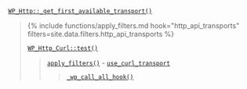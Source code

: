 <p><code><a href="https://developer.wordpress.org/reference/classes/wp_http/_get_first_available_transport/">WP_Http::_get_first_available_transport()</a></code></p>

<blockquote>

{% include functions/apply_filters.md hook="http_api_transports" filters=site.data.filters.http_api_transports %}

 [`WP_Http_Curl::test()`](https://developer.wordpress.org/reference/classes/wp_http_curl/test/)
 
> [`apply_filters()`](https://developer.wordpress.org/reference/functions/apply_filters/) - [`use_curl_transport`](https://developer.wordpress.org/reference/hooks/use_curl_transport/)
> 
>> [`_wp_call_all_hook()`](https://developer.wordpress.org/reference/functions/_wp_call_all_hook/)

</blockquote>